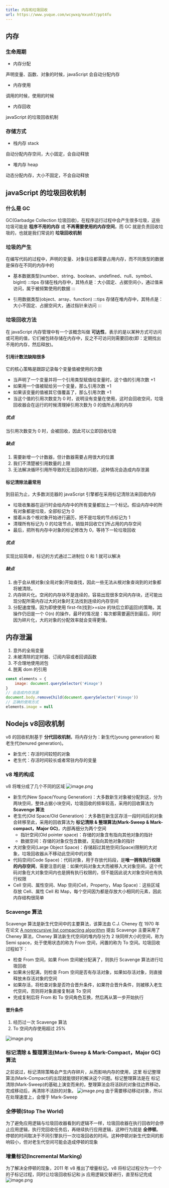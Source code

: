 ```yaml
---
title: 内存和垃圾回收
url: https://www.yuque.com/wcywxq/mxunh7/ppt4fu
---
```


<a name="GstLU"></a>

## 内存

<a name="BTwKV"></a>

### 生命周期

- 内存分配

声明变量、函数、对象的时候，javaScript 会自动分配内存

- 内存使用

调用的时候，使用的时候

- 内存回收

javaScript 的垃圾回收机制 <a name="dh5lP"></a>

### 存储方式

- 栈内存 stack

自动分配内存空间，大小固定，会自动释放

- 堆内存 heap

动态分配内存，大小不固定，不会自动释放 <a name="EUJQP"></a>

## javaScript 的垃圾回收机制

<a name="gXogo"></a>

### 什么是 GC

GC(Garbadge Collection 垃圾回收)，在程序运行过程中会产生很多垃圾，这些垃圾可能是 **程序不用的内存** 或 **不再需要使用的内存空间**，而 GC 就是负责回收垃圾的，也就是我们常说的 **垃圾回收机制** <a name="OUB8p"></a>

### 垃圾的产生

在编写代码的过程中，声明的变量、对象往往都需要占用内存，而不同类型的数据是保存在不同的内存中的

- 基本数据类型(number、string、boolean、undefined、null、symbol、bigInt)
  :::tips
  存储在栈内存中，其特点是：大小固定、占据空间小，通过值来访问，属于被频繁使用的数据
  :::

- 引用数据类型(object、array、function)
  :::tips
  存储在堆内存中，其特点是：大小不固定、占据空间大，通过指针来访问
  ::: <a name="Fa01v"></a>

### 垃圾回收方法

在 javaScript 内存管理中有一个该概念叫做 **可达性**，表示的是以某种方式可访问或可用的值，它们被包转存储在内存中，反之不可访问则需要回收(即：定期找出不用的内存，然后释放)。 <a name="fdb9h"></a>

#### 引用计数法缺陷很多

它的核心策略是跟踪记录每个变量值被使用的次数

- 当声明了一个变量并将一个引用类型赋值给变量时，这个值的引用次数 +1
- 如果用一个值被赋给另一个变量，那么引用次数 +1
- 如果该变量的值被其它值覆盖了，那么引用次数 +1
- 当这个值的引用次数变为 0 时，说明没有变量在使用，这时会回收空间，垃圾回收器会在运行的时候清理掉引用次数为 0 的值所占用的内存 <a name="VbeS2"></a>

##### 优点

当引用次数变为 0 时，会被回收，因此可以立即回收垃圾 <a name="HPfOJ"></a>

##### 缺点

1. 需要新增一个计数器，但计数器需要占用很大的位置
2. 我们不清楚被引用数量的上限
3. 无法解决循环引用所导致的无法回收的问题，这种情况会造成内存泄漏 <a name="D7KCY"></a>

#### 标记清除法最常用

到目前为止，大多数浏览器的 javaScript 引擎都在采用标记清除法来回收内存

- 垃圾收集器在运行时会给内存中的所有变量都加上一个标记。假设内存中的所有对象都是垃圾，全部标记为 0
- 接着从各个根对象开始进行遍历，把不是垃圾的节点标记为 1
- 清理所有标记为 0 的垃圾节点，销毁并回收它们所占用的内存空间
- 最后，把所有内存中对象的标记修改为 0，等待下一轮垃圾回收 <a name="FVuwh"></a>

##### 优点

实现比较简单，标记的方式通过二进制位 0 和 1 就可以解决 <a name="f8T90"></a>

##### 缺点

1. 由于会从根对象(全局对象)开始查找，因此一些无法从根对象查询到的对象都将被清除。
2. 内存碎片化。空闲的内存块不是连续的，容易出现很多空间内存块，还可能出现分配所需内存过大的对象时无法找到连续的内存空间
3. 分配速度慢。因为即使使用 first-fit(找到>=size 的块后立即返回)的策略，其操作仍旧是一个 O(n) 的操作，最坏的情况是：每次都需要遍历到最后，同时因为碎片化，大的对象的分配效率就会变得更慢。 <a name="d8A3r"></a>

## 内存泄漏

1. 意外的全局变量
2. 未被清除的定时器、订阅内容或者回调函数
3. 不合理地使用闭包
4. 脱离 dom 的引用

```javascript
const elements = {
	image: document.querySelector('#image')
}
// 会造成内存泄漏
document.body.removeChild(document.querySelector('#image'))
// 正确的使用方式
elements.image = null 
```

<a name="CFXFP"></a>

## Nodejs v8回收机制

v8 的回收机制基于 **分代回收机制**，将内存分为：新生代(young generation) 和 老生代(tenured generation)。

- 新生代：存活时间较短的对象
- 老生代：存活时间较长或者常驻内存的变量 <a name="tJRjz"></a>

### v8 堆的构成

v8 将堆分成了几个不同的区域
![image.png](../assets/ppt4fu/1647015547785-64a07e0f-2f3f-4759-9b81-5ed68b2dbe34.png)

- 新生代(New Space/Young Generation)：大多数新生对象被分配到这，分为两块空间，整体占据小块空间，垃圾回收的频率较高，采用的回收算法为 **Scavenge 算法**
- 老生代(Old Space/Old Generation)：大多数在新生区存活一段时间后的对象会转移至此，采用的回收算法为 **标记清除 & 整理算法(Mark-Sweep & Mark-compact，Major GC)**，内部再细分为两个空间
  - 指针空间(Old pointer space)：存储的对象含有指向其他对象的指针
  - 数据空间：存储的对象仅包含数据，无指向其他对象的指针
- 大对象空间(Large Object Space)：存储超过其他空间(Space)限制的大对象，垃圾回收器从不移动此空间中的对象
- 代码空间(Code Space)：代码对象，用于存放代码段，是**唯一拥有执行权限的内存空间**，需要注意的是：如果代码对象太大而被移入大对象空间，这个代码对象在大对象空间内也是拥有执行权限的，但不能因此说大对象空间也有执行权限
- Cell 空间、属性空间、Map 空间(Cell，Property，Map Space)：这些区域存放 Cell、属性 Cell 和 Map，每个空间因为都是存放大小相同的元素，因此内存结构很简单 <a name="nRhSZ"></a>

### Scavenge 算法

Scavenge 算法是新生代空间中的主要算法，该算法由 C.J. Cheney 在 1970 年在论文 [A nonrecursive list compacting algorithm](https://link.segmentfault.com/?enc=2MXpNEEIQ6lZda4j1X55yA%3D%3D.cQM0pgzjhMjEsvKJZuTkoYWz3TuFArSmJclq4DkPUooVgJZmvfxML2GEC8d1tr06) 提出
Scavenge 主要采用了 Cheney 算法，Cheney 算法新生代空间的堆内存分为 2 块同样大小的空间，称为 Semi space，处于使用状态的称为 From 空间，闲置的称为 To 空间。垃圾回收过程如下：

- 检查 From 空间，如果 From 空间被分配满了，则执行 Scavenge 算法进行垃圾回收
- 如果未分配满，则检查 From 空间是否有存活对象，如果如存活对象，则直接释放未存活对象的空间
- 如果存活，将检查对象是否符合晋升条件，如果符合晋升条件，则被移入老生代空间，否则将对象直接复制进 To 空间
- 完成复制后将 From 和 To 空间角色互换，然后再从第一步开始执行 <a name="LBFQx"></a>

#### 晋升条件

1. 经历过一次 Scavenge 算法
2. To 空间内存使用超过 25%

![image.png](../assets/ppt4fu/1647062175852-1ecf81c7-c8dc-4b8e-8523-da8c75535353.png) <a name="cWPJf"></a>

### 标记清除 & 整理算法(Mark-Sweep & Mark-Compact，Major GC)算法

之前说过，标记清除策略会产生内存碎片，从而影响内存的使用，这里 标记整理算法(Mark-Compact)的出现就能很好的解决这个问题。标记整理算法是在 标记清除(Mark-Sweep)的基础上演变而来的，整理算法会将活跃的对象往边界移动，完成移动后，再清除不活跃的对象。
![image.png](../assets/ppt4fu/1647062229721-d6577e13-84aa-468d-84ab-117dc0bd7f54.png)
由于需要移动移动对象，所以在处理速度上，会慢于 Mark-Sweep <a name="ShUgB"></a>

### 全停顿(Stop The World)

为了避免应用逻辑与垃圾回收器看到的逻辑不一样，垃圾回收器在执行回收时会停止应用逻辑，执行完回收任务后，再继续执行应用逻辑，这种行为就是 **全停顿**。停顿的时间取决于不同引擎执行一次垃圾回收的时间。这种停顿对新生代空间的影响较小，但对老生代空间可能会造成停顿的现象 <a name="q8Idc"></a>

### 增量标记(Incremental Marking)

为了解决全停顿的现象，2011 年 v8 推出了增量标记。v8 将标记过程分为一个个的子标记过程，同时让垃圾回收标记和 js 应用逻辑交替进行，直至标记完成
![image.png](../assets/ppt4fu/1647062475529-09dd3980-657f-4eaa-ac95-bed7a6a0702a.png)

